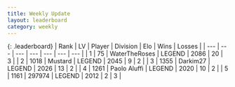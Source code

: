 ```yaml
---
title: Weekly Update
layout: leaderboard
category: weekly
---
```


{: .leaderboard}
| Rank | LV | Player | Division | Elo | Wins | Losses |
| --- | --- | --- | --- | --- | --- | --- |
| <span data-change="37">1</span> | 75 | <span title="ID: 773086">WaterTheRoses</span> | LEGEND | <span data-change="35">2086</span> | <span data-change="-68">20</span> | <span data-change="-44">3</span> |
| <span data-change="4">2</span> | 1018 | <span title="ID: 611082">Mustard</span> | LEGEND | <span data-change="-103">2045</span> | <span data-change="-176">9</span> | <span data-change="-90">2</span> |
| <span data-change="49">3</span> | 1355 | <span title="ID: 694036">Darkim27</span> | LEGEND | <span data-change="10">2026</span> | <span data-change="-30">13</span> | <span data-change="-26">2</span> |
| <span data-change="39">4</span> | 1261 | <span title="ID: 512212">Paolo Aluffi</span> | LEGEND | <span data-change="-16">2020</span> | <span data-change="-16">10</span> | <span data-change="-4">2</span> |
| <span data-change="-2">5</span> | 1161 | <span title="ID: 544038">297974</span> | LEGEND | <span data-change="-198">2012</span> | <span data-change="-68">2</span> | <span data-change="-16">3</span> |